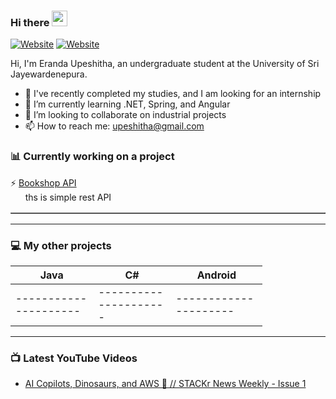 ### Hi there <a href="https://www.gautamkrishnar.com/"><img src="https://media.giphy.com/media/hvRJCLFzcasrR4ia7z/giphy.gif" width="25px"></a>

[![Website](https://img.shields.io/website?label=upeshitha.com&style=for-the-badge&url=https%3A%2F%2Fupeshitha.com)](https://upeshitha.com/)
[![Website](https://img.shields.io/website?label=ltcoders.com&style=for-the-badge&url=https%3A%2F%2Fltcoders.com)](https://ltcoders.com/)

Hi, I'm Eranda Upeshitha, an undergraduate student at the University of Sri Jayewardenepura.

- 🔭 I've recently completed my studies, and I am looking for an internship
- 🌱 I’m currently learning .NET, Spring, and Angular
- 💞️ I’m looking to collaborate on industrial projects
- 📫 How to reach me: upeshitha@gmail.com

### 📊 Currently working on a project 
<table border=1>
  <tr>
  ⚡ <a href="WWW.Udemy">Bookshop API</a>
  <br />
   &nbsp;&nbsp;&nbsp;&nbsp;&nbsp; ths is simple rest API
  </tr>
</table>

---

### 💻 My other projects

<table style="width: 80%;" >
  <thead>
    <tr>
      <th>Java</th>
      <th>C#</th>
      <th>Android</th>
    </tr>
  </thead>
  <tbody>
    <tr>
      <td>---------------------</td>
      <td>---------------------</td>
      <td>---------------------</td>
    </tr>   
  </tbody>
</table>

---

### 📺 Latest YouTube Videos

- [AI Copilots, Dinosaurs, and AWS 🤯 // STACKr News Weekly - Issue 1](https://www.youtube.com/-)


  


<!---
Upeshitha/Upeshitha is a ✨ special ✨ repository because its `README.md` (this file) appears on your GitHub profile.
You can click the Preview link to take a look at your changes.
--->
